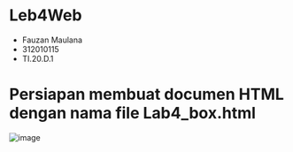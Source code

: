 # Leb4Web
- Fauzan Maulana
- 312010115
- TI.20.D.1

# Persiapan membuat documen HTML dengan nama file Lab4_box.html
![image](https://user-images.githubusercontent.com/101807419/162207000-32b1255f-f79d-4f90-8b26-062fd6417d94.png)
